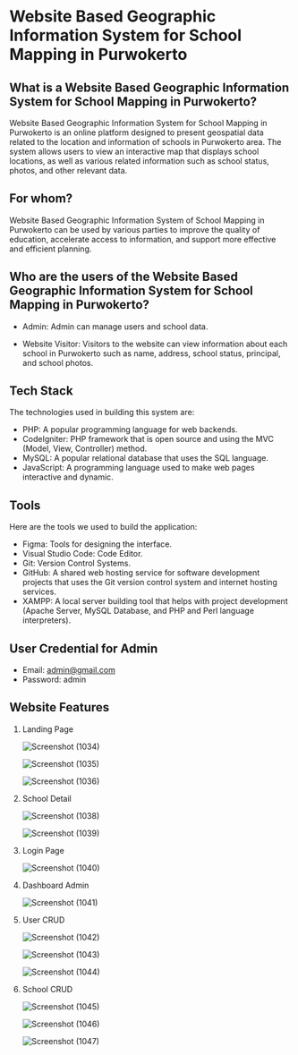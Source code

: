 # Website Based Geographic Information System for School Mapping in Purwokerto

## What is a Website Based Geographic Information System for School Mapping in Purwokerto?

Website Based Geographic Information System for School Mapping in Purwokerto is an online platform designed to present geospatial data related to the location and information of schools in Purwokerto area. The system allows users to view an interactive map that displays school locations, as well as various related information such as school status, photos, and other relevant data.

## For whom?

Website Based Geographic Information System of School Mapping in Purwokerto can be used by various parties to improve the quality of education, accelerate access to information, and support more effective and efficient planning.

## Who are the users of the Website Based Geographic Information System for School Mapping in Purwokerto?

- Admin: Admin can manage users and school data.
  
- Website Visitor: Visitors to the website can view information about each school in Purwokerto such as name, address, school status, principal, and school photos.

## Tech Stack

The technologies used in building this system are:
- PHP: A popular programming language for web backends.
- CodeIgniter: PHP framework that is open source and using the MVC (Model, View, Controller) method.
- MySQL: A popular relational database that uses the SQL language.
- JavaScript: A programming language used to make web pages interactive and dynamic.

## Tools

Here are the tools we used to build the application:

- Figma: Tools for designing the interface.
- Visual Studio Code: Code Editor.
- Git: Version Control Systems.
- GitHub: A shared web hosting service for software development projects that uses the Git version control system and internet hosting services.
- XAMPP: A local server building tool that helps with project development (Apache Server, MySQL Database, and PHP and Perl language interpreters).

## User Credential for Admin

- Email: admin@gmail.com
- Password: admin

## Website Features

1. Landing Page

	 ![Screenshot (1034)](https://github.com/user-attachments/assets/f07bfc18-19db-47f6-b4e3-d7ed782ecbef)

   ![Screenshot (1035)](https://github.com/user-attachments/assets/d3c52414-5495-48ff-ac1f-b07b694da419)

   ![Screenshot (1036)](https://github.com/user-attachments/assets/f199e115-b0a5-474a-835c-62cffe3aa39d)

2. School Detail

	 ![Screenshot (1038)](https://github.com/user-attachments/assets/34013d5c-82f1-4d0e-93b2-8e219a2f0d46)

   ![Screenshot (1039)](https://github.com/user-attachments/assets/359fcba3-b725-4d51-89c6-f7ed9d38b8e6)

3. Login Page

	 ![Screenshot (1040)](https://github.com/user-attachments/assets/b729b498-f266-41a6-9a0c-7faa0d247017)

4. Dashboard Admin

	 ![Screenshot (1041)](https://github.com/user-attachments/assets/44f0daa2-f61f-4aa7-9549-e3694e146c52)

5. User CRUD

	 ![Screenshot (1042)](https://github.com/user-attachments/assets/334c9303-49b1-4891-a303-57a241ef5634)

   ![Screenshot (1043)](https://github.com/user-attachments/assets/973c5e93-036f-4044-a1d2-164331380bb4)

   ![Screenshot (1044)](https://github.com/user-attachments/assets/0234c58c-135f-4c32-bb6e-edcc9d068de9)

6. School CRUD

	 ![Screenshot (1045)](https://github.com/user-attachments/assets/0188e77c-1cb9-4403-b66c-76bf44e0ce8b)

   ![Screenshot (1046)](https://github.com/user-attachments/assets/8beb85ec-9583-4fcc-8e08-5a022bc06fd3)

   ![Screenshot (1047)](https://github.com/user-attachments/assets/3f40c03c-daba-4fb3-b310-cc79773f55ae)
